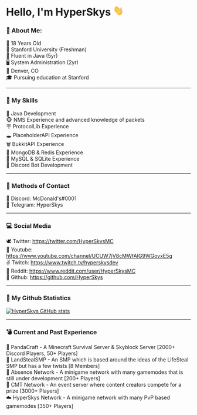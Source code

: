 [comment]: <> (Credit to HyperSkys for making this.)

# Hello, I'm HyperSkys <img src=https://raw.githubusercontent.com/HyperSkys/HyperSkys/main/assets/hi.gif width="29px" height="29px">
### 💪 About Me:

🔞 18 Years Old                                                            
📘 Stanford University (Freshman)                                                          
🏮 Fluent in Java (5yr)                                                            
🖥️ System Administration (2yr)                                                            
📌 Denver, CO                                                            
🎓 Pursuing education at Stanford                                                            

---
### 🎳 My Skills

🦷 Java Development                                                                                            
🐵 NMS Experience and advanced knowledge of packets                                                                                            
🪧 ProtocolLib Experience                                                                                            
🕳️ PlaceholderAPI Experience                                                                                            
🗑️ BukkitAPI Experience                                                                                            
📅 MongoDB & Redis Experience                                                                                            
🚯 MySQL & SQLite Experience                                                                                            
🍼 Discord Bot Development                                                                                            

---
### 📱 Methods of Contact

🌽 Discord: McDonald's#0001                                                                                            
🔭 Telegram: HyperSkys                                                                                            

---
### 💻 Social Media

🕊️ Twitter: https://twitter.com/HyperSkysMC                                                                                            
🎥 Youtube: https://www.youtube.com/channel/UCUW7jV8cMWfAIG9WGovxE5g                                                                                                         
✌️ Twitch: https://www.twitch.tv/hyperskysdev                                                                      
🍒 Reddit: https://www.reddit.com/user/HyperSkysMC                                   
🦑 Github: https://github.com/HyperSkys                                

---
### 🌟 My Github Statistics
[![HyperSkys GitHub stats](https://github-readme-stats.vercel.app/api?username=hyperskys&count_private=true&show_icons=true&theme=dark)](https://github.com/anuraghazra/github-readme-stats)

---
### 💣 Current and Past Experience
🐼 PandaCraft - A Minecraft Survival Server & Skyblock Server [2000+ Discord Players, 50+ Players]                                                              
🥷 LandStealSMP - An SMP which is based around the ideas of the LifeSteal SMP but has a few twists [8 Members]                                                              
🧽 Absence Network - A minigame network with many gamemodes that is still under development [200+ Players]                                                              
🎉 CMT Network - An event server where content creators compete for a prize [3000+ Players]                                                              
☁️ HyperSkys Network - A minigame network with many PvP based gamemodes [350+ Players]                                                              
